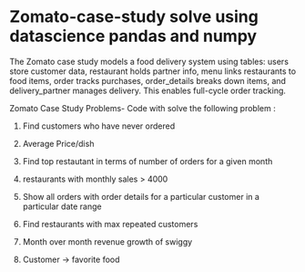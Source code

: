 # Zomato-case-study solve using datascience pandas and numpy 
The Zomato case study models a food delivery system using tables: users store customer data, restaurant holds partner info, menu links restaurants to food items, order tracks purchases, order_details breaks down items, and delivery_partner manages delivery. This enables full-cycle order tracking.

Zomato Case Study Problems-
Code with solve the following problem :

1. Find customers who have never ordered

2. Average Price/dish

3. Find top restautant in terms of number of orders for a given month

4. restaurants with monthly sales > 4000 

5. Show all orders with order details for a particular customer in a particular date range

6. Find restaurants with max repeated customers

7. Month over month revenue growth of swiggy

8. Customer -> favorite food
